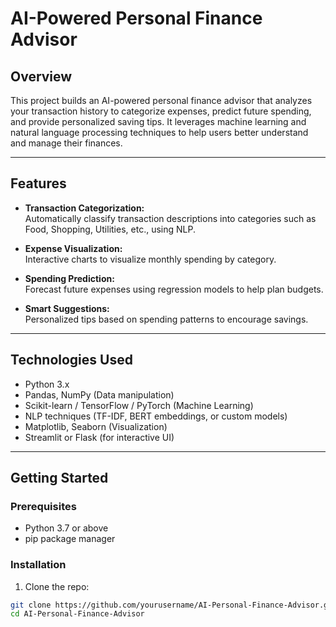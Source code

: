 # AI-Powered Personal Finance Advisor

## Overview
This project builds an AI-powered personal finance advisor that analyzes your transaction history to categorize expenses, predict future spending, and provide personalized saving tips. It leverages machine learning and natural language processing techniques to help users better understand and manage their finances.

---

## Features

- **Transaction Categorization:**  
  Automatically classify transaction descriptions into categories such as Food, Shopping, Utilities, etc., using NLP.

- **Expense Visualization:**  
  Interactive charts to visualize monthly spending by category.

- **Spending Prediction:**  
  Forecast future expenses using regression models to help plan budgets.

- **Smart Suggestions:**  
  Personalized tips based on spending patterns to encourage savings.

---

## Technologies Used

- Python 3.x  
- Pandas, NumPy (Data manipulation)  
- Scikit-learn / TensorFlow / PyTorch (Machine Learning)  
- NLP techniques (TF-IDF, BERT embeddings, or custom models)  
- Matplotlib, Seaborn (Visualization)  
- Streamlit or Flask (for interactive UI)

---

## Getting Started

### Prerequisites

- Python 3.7 or above  
- pip package manager

### Installation

1. Clone the repo:

```bash
git clone https://github.com/yourusername/AI-Personal-Finance-Advisor.git
cd AI-Personal-Finance-Advisor
